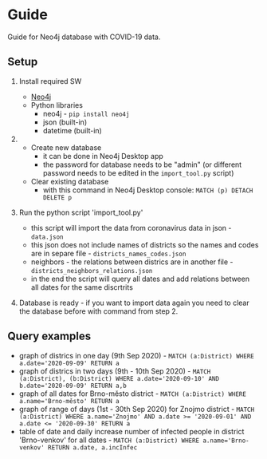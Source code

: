 # Guide

Guide for Neo4j database with COVID-19 data.

## Setup

1. Install required SW
	* [Neo4j](https://neo4j.com/download-v2/)
	* Python libraries
		* neo4j - `pip install neo4j`
		* json (built-in)
		* datetime (built-in)

2.
	* Create new database
		* it can be done in Neo4j Desktop app
		* the password for database needs to be "admin" (or different password needs to be edited in the `import_tool.py` script)
	* Clear existing database
		* with this command in Neo4j Desktop console: `MATCH (p) DETACH DELETE p` 

3. Run the python script 'import_tool.py'
	* this script will import the data from coronavirus data in json - `data.json`
	* this json does not include names of districts so the names and codes are in separe file - `districts_names_codes.json`
	* neighbors - the relations between districs are in another file - `districts_neighbors_relations.json`
	* in the end the script will query all dates and add relations between all dates for the same discrtrits

4. Database is ready - if you want to import data again you need to clear the database before with command from step 2.

## Query examples

* graph of districs in one day (9th Sep 2020) - `MATCH (a:District) WHERE a.date='2020-09-09' RETURN a`
* graph of districs in two days (9th - 10th Sep 2020) - `MATCH (a:District), (b:District) WHERE a.date='2020-09-10' AND b.date='2020-09-09' RETURN a,b`
* graph of all dates for Brno-město district - `MATCH (a:District) WHERE a.name='Brno-město' RETURN a`
* graph of range of days (1st - 30th Sep 2020) for Znojmo district - `MATCH (a:District) WHERE a.name='Znojmo' AND a.date >= '2020-09-01' AND a.date <= '2020-09-30' RETURN a`
* table of date and daily increase number of infected people in district 'Brno-venkov' for all dates - `MATCH (a:District) WHERE a.name='Brno-venkov' RETURN a.date, a.incInfec`